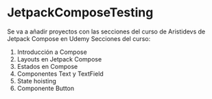 # JetpackComposeTesting
Se va a añadir proyectos con las secciones del curso de Aristidevs de Jetpack Compose en Udemy
Secciones del curso: 
1. Introducción a Compose
2. Layouts en Jetpack Compose
3. Estados en Compose
4. Componentes Text y TextField
5. State hoisting
6. Componente Button
